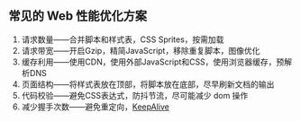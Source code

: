 ## 常见的 Web 性能优化方案

1. 请求数量——合并脚本和样式表，CSS Sprites，按需加载
2. 请求带宽——开启Gzip，精简JavaScript，移除重复脚本，图像优化
3. 缓存利用——使用CDN，使用外部JavaScript和CSS，使用浏览器缓存，预解析DNS
4. 页面结构——将样式表放在顶部，将脚本放在底部，尽早刷新文档的输出
5. 代码校验——避免CSS表达式，防抖节流，尽可能减少 dom 操作
6. 减少握手次数——避免重定向，[KeepAlive](https://www.cnblogs.com/sunhk/p/5182054.html)